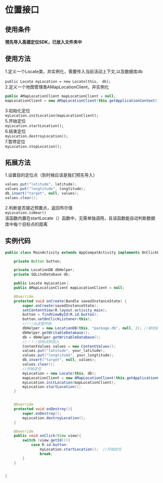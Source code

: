 # 位置接口
## 使用条件
**预先导入高德定位SDK，已放入文件夹中**
## 使用方法
1.定义一个Locate类，并实例化，需要传入当前活动上下文,以及数据库db

`public Locate myLocation = new Locate(this， db);`   
2.定义一个地图管理类AMapLocationClient，并实例化  
```Java
public AMapLocationClient mapLocationClient = null;
mapLocationClient = new AMapLocationClient(this.getApplicationContext());
```
3.初始化定位   
`myLocation.initLocation(mapLocationClient);`  
5.开始定位  
`myLocation.startLocation();`  
6.结束定位  
`myLocation.destroyLocation();`  
7.暂停定位  
`myLocation.stopLocation();`  

## 拓展方法
1.设置目的定位点（到时候应该是我们预先导入）  
```Java
values.put("latitude", latitude);
values.put("longtitude", longtitude);
db.insert("target", null, values);
values.clear();
```
2.判断是否接近预置点，返回布尔值  
`myLocation.isNear()`  
该函数内置在startLocate（）函数中，无需单独调用，且该函数能自动判断数据库中每个目标点的距离

## 实例代码
```Java
public class MainActivity extends AppCompatActivity implements OnClickListener{

    private Button button;

    private LocationDB dbHelper;
    private SQLiteDatabase db;

    public Locate myLocation；
    public AMapLocationClient mapLocationClient = null;

    @Override
    protected void onCreate(Bundle savedInstanceState) {
        super.onCreate(savedInstanceState);
        setContentView(R.layout.activity_main);
        button = findViewById(R.id.button);
        button.setOnClickListener(this);
        //!!!从这里开始
        dbHelper = new LocationDB(this, "package.db", null, 2); //新创建时可能有问题
        dbHelper.getWritableDatabase();
        db = dbHelper.getWritableDatabase();
        //！！！目标点的加入
        ContentValues values = new ContentValues();
        values.put("latitude", your_latitude);
        values.put("longtitude", your_longtitude);
        db.insert("target", null, values);
        values.clear();
        //开始定位
        myLocation = new Locate(this, db);
        mapLocationClient = new AMapLocationClient(this.getApplicationContext());
        myLocation.initLocation(mapLocationClient);
        myLocation.startLocation();
    }


    @Override
    protected void onDestroy(){
        super.onDestroy();
        myLocation.destroyLocation();
    }

    @Override
    public void onClick(View view){
        switch (view.getId()){
            case R.id.button:
                myLocation.startLocation();  //开始定位
                break;
        }
    }


}
```
